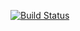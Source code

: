 [![Build Status](https://app.travis-ci.com/codecat06/myHwApp.svg?token=MNZ2qHkX3S9jDr3y7zHV&branch=master)](https://app.travis-ci.com/codecat06/myHwApp)